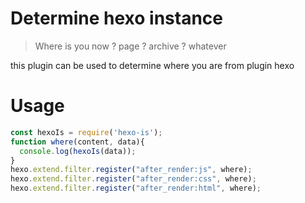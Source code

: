 # Determine hexo instance

> Where is you now ? page ? archive ? whatever

this plugin can be used to determine where you are from plugin hexo

# Usage

```js
const hexoIs = require('hexo-is');
function where(content, data){
  console.log(hexoIs(data));
}
hexo.extend.filter.register("after_render:js", where);
hexo.extend.filter.register("after_render:css", where);
hexo.extend.filter.register("after_render:html", where);
```
